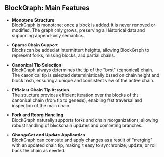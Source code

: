 <!-- block-graph -->

## BlockGraph: Main Features

- **Monotone Structure**  
  BlockGraph is monotone: once a block is added, it is never removed or modified. The graph only grows, preserving all historical data and supporting append-only semantics.

- **Sparse Chain Support**  
  Blocks can be added at intermittent heights, allowing BlockGraph to represent forks, missing blocks, and partial chains.

- **Canonical Tip Selection**  
  BlockGraph always determines the tip of the "best" (canonical) chain. The canonical tip is selected deterministically based on chain height and block hash, ensuring a unique and consistent view of the active chain.

- **Efficient Chain Tip Iteration**  
  The structure provides efficient iteration over the blocks of the canonical chain (from tip to genesis), enabling fast traversal and inspection of the main chain.

- **Fork and Reorg Handling**  
  BlockGraph naturally supports forks and chain reorganizations, allowing robust handling of blockchain updates and competing branches.

- **ChangeSet and Update Application**  
  BlockGraph can compute and apply changes as a result of "merging" with an updated chain tip, making it easy to synchronize, update, or roll back the chain as needed.
